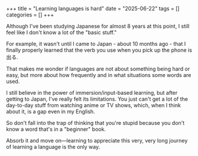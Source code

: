 +++
title = "Learning languages is hard"
date = "2025-06-22"
tags = []
categories = []
+++

Although I've been studying Japanese for almost 8 years at this point, I still feel like I don't know a lot of the "basic stuff."

For example, it wasn't until I came to Japan - about 10 months ago - that I finally properly learned that the verb you use when you pick up the phone is 出る.

That makes me wonder if languages are not about something being hard or easy, but more about how frequently and in what situations some words are used.

I still believe in the power of immersion/input-based learning, but after getting to Japan, I've really felt its limitations.
You just can't get a lot of the day-to-day stuff from watching anime or TV shows, which, when I think about it, is a gap even in my English.

So don't fall into the trap of thinking that you're stupid because you don't know a word that's in a "beginner" book.

Absorb it and move on—learning to appreciate this very, very long journey of learning a language is the only way.

